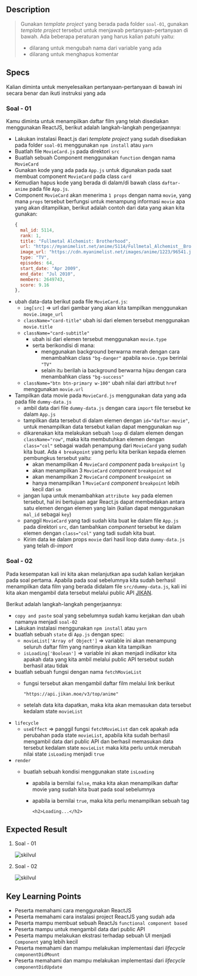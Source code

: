 ## Description

> Gunakan _template project_ yang berada pada folder `soal-01`, gunakan _template project_ tersebut untuk menjawab pertanyaan-pertanyaan di bawah. Ada beberapa peraturan yang harus kalian patuhi yaitu:
>
> - dilarang untuk mengubah nama dari variable yang ada
> - dilarang untuk menghapus komentar

## Specs

Kalian diminta untuk menyelesaikan pertanyaan-pertanyaan di bawah ini secara benar dan ikuti instruksi yang ada

### Soal - 01

Kamu diminta untuk menampilkan daftar film yang telah disediakan menggunakan ReactJS, berikut adalah langkah-langkah pengerjaannya:

- Lakukan instalasi React.js dari _template project_ yang sudah disediakan pada folder `soal-01` menggunakan `npm install` atau `yarn`
- Buatlah file `MovieCard.js` pada direktori `src`
- Buatlah sebuah Component menggunakan `function` dengan nama `MovieCard`
- Gunakan kode yang ada pada `App.js` untuk digunakan pada saat membuat component `MovieCard` pada class `card`
- Kemudian hapus kode yang berada di dalam/di bawah class `daftar-anime` pada file `App.js`.
- Component `MovieCard` akan menerima `1 props` dengan nama `movie`, yang mana `props` tersebut berfungsi untuk menampung informasi `movie` apa yang akan ditampilkan, berikut adalah contoh dari data yang akan kita gunakan:
  ```Javascript
  {
    mal_id: 5114,
    rank: 1,
    title: "Fullmetal Alchemist: Brotherhood",
    url: "https://myanimelist.net/anime/5114/Fullmetal_Alchemist__Brotherhood",
    image_url: "https://cdn.myanimelist.net/images/anime/1223/96541.jpg?s=faffcb677a5eacd17bf761edd78bfb3f",
    type: "TV",
    episodes: 64,
    start_date: "Apr 2009",
    end_date: "Jul 2010",
    members: 2649743,
    score: 9.16
  },
  ```
- ubah data-data berikut pada file `MovieCard.js`:
  - `img[src]` => url dari gambar yang akan kita tampilkan menggunakan `movie.image_url`
  - `className="card-title"` ubah isi dari elemen tersebut menggunakan `movie.title`
  - `className="card-subtitle"`
    - ubah isi dari elemen tersebut menggunakan `movie.type`
    - serta berikondisi di mana:
      - menggunakan background berwarna merah dengan cara menambahkan class `"bg-danger"` apabila `movie.type` berinlai `"TV"`
      - selain itu berilah ia background berwarna hijau dengan cara menambahkan class `"bg-success"`
  - `className="btn btn-primary w-100"` ubah nilai dari attribut `href` menggunakan `movie.url`
- Tampilkan data movie pada `MovieCard.js` menggunakan data yang ada pada file `dummy-data.js`
  - ambil data dari file `dummy-data.js` dengan cara `import` file tersebut ke dalam `App.js`
  - tampilkan data tersebut di dalam elemen dengan `id="daftar-movie"`, untuk menampilkan data tersebut kalian dapat menggunakan `map`
  - dikarenakan kita melakukan sebuah `loop` di dalam elemen dengan `className="row"`, maka kita membutuhkan elemen dengan `class="col"` sebagai wadah penampung dari `MovieCard` yang sudah kita buat. Ada `4 breakpoint` yang perlu kita berikan kepada elemen pembungkus tersebut yaitu:
    - akan menampilkan 4 `MovieCard` _component_ pada `breakpoint` `lg`
    - akan menampilkan 3 `MovieCard` _component_ `breakpoint` `md`
    - akan menampilkan 2 `MovieCard` _component_ `breakpoint` `sm`
    - hanya menampilkan 1 `MovieCard` _component_ `breakpoint` lebih kecil dari `sm`
  - jangan lupa untuk menambahkan `attribute key` pada elemen tersebut, hal ini bertujuan agar React.js dapat membedakan antara satu elemen dengan elemen yang lain (kalian dapat menggunakan `mal_id` sebagai `key`)
  - panggil `MovieCard` yang tadi sudah kita buat ke dalam file `App.js` pada direktori `src`, dan tambahkan _component_ tersebut ke dalam elemen dengan `class="col"` yang tadi sudah kita buat.
  - Kirim data ke dalam props `movie` dari hasil loop data `dummy-data.js` yang telah di-_import_

### Soal - 02

Pada kesempatan kali ini kita akan melanjutkan apa sudah kalian kerjakan pada soal pertama. Apabila pada soal sebelumnya kita sudah berhasil menampilkan data film yang berada didalam file `src/dummy-data.js`, kali ini kita akan mengambil data tersebut melalui public API [JIKAN](https://jikan.docs.apiary.io/#reference/0/top/top-request-example+schema).

Berikut adalah langkah-langkah pengerjaannya:

- `copy and paste` soal yang sebelumnya sudah kamu kerjakan dan ubah namanya menjadi `soal-02`
- Lakukan instalasi menggunakan `npm install` atau `yarn`
- buatlah sebuah `state` di `App.js` dengan spec:
  - `movieList['Array of Object']` => variable ini akan menampung seluruh daftar film yang nantinya akan kita tampilkan
  - `isLoading['Boolean']` => variable ini akan menjadi indikator kita apakah data yang kita ambil melalui public API tersebut sudah berhasil atau tidak
- buatlah sebuah fungsi dengan nama `fetchMovieList`
  - fungsi tersebut akan mengambil daftar film melalui link berikut

    `"https://api.jikan.moe/v3/top/anime"`

  - setelah data kita dapatkan, maka kita akan memasukan data tersebut kedalam state `movieList`
- `lifecycle`
  - `useEffect` => panggil fungsi `fetchMovieList` dan cek apakah ada perubahan pada state `movieList`, apabila kita sudah berhasil mengambil data dari public API dan berhasil memasukan data tersebut kedalam state `movieList` maka kita perlu untuk merubah nilai state `isLoading` menjadi `true`
- `render`
  - buatlah sebuah kondisi menggunakan state `isLoading`

    - apabila ia bernilai `false`, maka kita akan menampilkan daftar movie yang sudah kita buat pada soal sebelumnya
    - apabila ia bernilai `true`, maka kita perlu menampilkan sebuah tag

      `<h2>Loading...</h2>`

## Expected Result

1. Soal - 01

   ![skilvul](https://skilvul-prod-01.s3.ap-southeast-1.amazonaws.com/lesson/full-stack-assignment/react-03.gif)

2. Soal - 02

   ![skilvul](https://skilvul-prod-01.s3.ap-southeast-1.amazonaws.com/lesson/full-stack-assignment/react-04.gif)

## Key Learning Points

- Peserta memahami cara menggunakan ReactJS
- Peserta memahami cara instalasi project ReactJS yang sudah ada
- Peserta mampu membuat sebuah ReactJs `functional component based`
- Peserta mampu untuk mengambil data dari public API
- Peserta mampu melakukan ekstrasi terhadap sebuah UI menjadi `Component` yang lebih kecil
- Peserta memahami dan mampu melakukan implementasi dari _lifecycle_ `componentDidMount`
- Peserta memahami dan mampu melakukan implementasi dari _lifecycle_ `componentDidUpdate`
